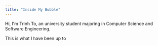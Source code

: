 ```yaml
---
title: "Inside My Bubble"
---
```


Hi, I'm Trinh To, an university student majoring in Computer Science and Software Engineering. 

This is what I have been up to 

